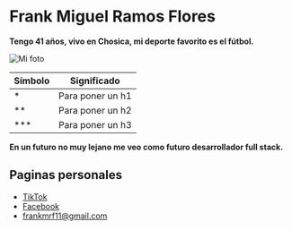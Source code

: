 # Frank Miguel Ramos Flores

**Tengo 41 años, vivo en Chosica, mi deporte favorito es el fútbol.**

![Mi foto](https://encrypted-tbn0.gstatic.com/images?q=tbn:ANd9GcQBtJi8ArOXq3INTFtD300LUvzx7whoL2bMbA&s)

| Símbolo | Significado |
| ------------ | -------- |
| * | Para poner un h1 |
| ** | Para poner un h2 |
| *** | Para poner un h3 |

**En un futuro no muy lejano me veo como futuro desarrollador full stack.**

## Paginas personales

- [TikTok](https://www.tiktok.com/@frankramos5666)
- [Facebook](https://www.facebook.com/frank.ramos.9041/?locale=es_LA)
- [frankmrf11@gmail.com](mailto:frankmrf11@gmail.com)
